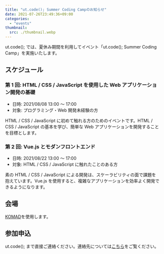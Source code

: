 ```yaml
---
title: "ut.code(); Summer Coding Campのお知らせ"
date: 2021-07-26T23:49:36+09:00
categories:
  - "events"
thumbnail:
  src: ./thumbnail.webp
---
```


ut.code(); では、夏休み期間を利用してイベント「ut.code(); Summer Coding Camp」を実施いたします。

## スケジュール

### 第 1 回: HTML / CSS / JavaScript を使用した Web アプリケーション開発の基礎

- 日時: 2021/08/08 13:00 ～ 17:00
- 対象: プログラミング・Web 開発未経験の方

HTML / CSS / JavaScript に初めて触れる方のためのイベントです。HTML / CSS / JavaScript の基本を学び、簡単な Web アプリケーションを開発することを目標とします。

### 第 2 回: Vue.js とモダンフロントエンド

- 日時: 2021/08/22 13:00 ～ 17:00
- 対象: HTML / CSS / JavaScript に触れたことのある方

素の HTML / CSS / JavaScript による開発は、スケーラビリティの面で課題を抱えています。Vue.js を使用すると、複雑なアプリケーションを効率よく開発できるようになります。

## 会場

[KOMAD](https://komad.tokyo/)を使用します。

## 参加申込

ut.code(); まで直接ご連絡ください。連絡先については[こちら](https://utcode.net/about-us/)をご覧ください。

